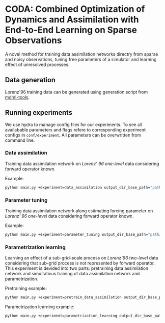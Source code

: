 # CODA: Combined Optimization of Dynamics and Assimilation with End-to-End Learning on Sparse Observations
A novel method for training data assimilation networks directry from sparse and noisy observations, tuning free parameters of a simulator and learning effect of unresolved processes.

## Data generation
Lorenz'96 training data can be generated using generation script from [mdml-tools](https://codebase.helmholtz.cloud/m-dml/mdml-tools/-/blob/main/mdml_tools/scripts/generate_lorenz_data.py).


## Running experiments
We use hydra to manage config files for our experiments. To see all availabable parameters and flags refere to corresponding experiment configs in `conf/experiment`. All parameters can be overwritten from command line.

### Data assimilation
Training data assimilation network on *Lorenz' 96 one-level* data considering forward operator known.

Example:
```bash
python main.py +experiment=data_assimilation output_dir_base_path="path/where/to/save" datamodule.path_to_load_data="path/to/load/l96/simulation.h5" l96forcing=8.0 observation_model.additional_noise_std=1.0 observation_model.random_mask_fraction=0.75 rollout_length=25 input_window_extend=25 loss_alpha=0.5 random_seed=111
```

### Parameter tuning
Training data assimilation network along estimating forcing parameter on *Lorenz' 96 one-level* data considering forward operator known.

Example:
```bash
python main.py +experiment=parameter_tuning output_dir_base_path="path/where/to/save" datamodule.path_to_load_data="path/to/load/l96/simulation.h5" observation_model.additional_noise_std=1.0 observation_model.random_mask_fraction=0.75 rollout_length=25 input_window_extend=25 loss_alpha=0.5 random_seed=111
```

### Parametrization learning
Learning an effect of a sub-grid-scale process on *Lorenz'96 two-level* data considering that sub-grid process is not represented by forward operator. This experiment is devided into two parts: pretraining data assimilation network and simultatious training of data assimilation network and parametrization.

Pretraining example:
```bash
python main.py +experiment=pretrain_data_assimilation output_dir_base_path="path/where/to/save" datamodule.path_to_load_data="path/to/load/l96/simulation.h5" l96forcing=10.0 observation_model.additional_noise_std=1.0 observation_model.random_mask_fraction=0.75 rollout_length=25 input_window_extend=25 loss_alpha=0.5 random_seed=111
```

Parametrization learning example:
```bash
python main.py +experiment=parametrization_learning output_dir_base_path="path/where/to/save" assimilation_network_checkpoint="path/to/pretrained/da/network/checkpoint" datamodule.path_to_load_data="path/to/load/l96/simulation.h5" l96forcing=10.0 observation_model.additional_noise_std=1.0 observation_model.random_mask_fraction=0.75 rollout_length=25 input_window_extend=25 loss_alpha=0.5 random_seed=111
```

